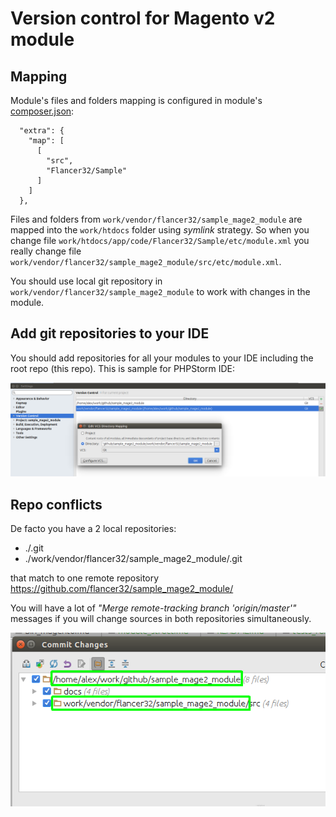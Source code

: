 # Version control for Magento v2 module



## Mapping

Module's files and folders mapping is configured in module's [composer.json](../composer.json):

      "extra": {
        "map": [
          [
            "src",
            "Flancer32/Sample"
          ]
        ]
      },
    
Files and folders from `work/vendor/flancer32/sample_mage2_module` are mapped into the `work/htdocs` folder using
*symlink* strategy. So when you change file `work/htdocs/app/code/Flancer32/Sample/etc/module.xml`
you really change file `work/vendor/flancer32/sample_mage2_module/src/etc/module.xml`.

You should use local git repository in `work/vendor/flancer32/sample_mage2_module` to work with changes in the module.
 
 
 
## Add git repositories to your IDE

You should add repositories for all your modules to your IDE including the root repo (this repo). 
This is sample for PHPStorm IDE:

![vc_ide_settings][vc_ide_settings]





## Repo conflicts

De facto you have a 2 local repositories:
* ./.git
* ./work/vendor/flancer32/sample_mage2_module/.git

that match to one remote repository https://github.com/flancer32/sample_mage2_module/

You will have a lot of _"Merge remote-tracking branch 'origin/master'"_ messages if you will change sources in both
 repositories simultaneously.

![vc_repo_conflicts][vc_repo_conflicts]
   
   
   
[vc_ide_settings]: ./img/phpstorm_vs_setup.png
[vc_repo_conflicts]: ./img/vc2_repo_conflicts.png